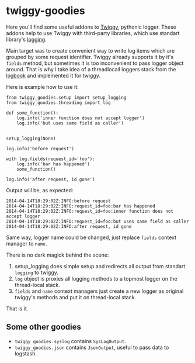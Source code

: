 twiggy-goodies
==============

Here you'll find some useful addons to [Twiggy], pythonic logger.
These addons help to use Twiggy with third-party libraries, which
use standart library's [logging][].

Main target was to create convenient way to write log items
which are grouped by some request identifier. Twiggy already
supports it by it's `fields` method, but sometimes it is too
inconvenient to pass logger object around. That is why I take
idea of a threadlocall loggers stack from the [logbook][] and
implemented it for twiggy.

Here is example how to use it:

    from twiggy_goodies.setup import setup_logging
    from twiggy_goodies.threading import log

    def some_function():
        log.info('inner function does not accept logger')
        log.info('but uses same field as caller')


    setup_logging(None)

    log.info('before request')

    with log.fields(request_id='foo'):
        log.info('bar has happened')
        some_function()

    log.info('after request, id gone')

Output will be, as expected:

    2014-04-14T18:29:02Z:INFO:before request
    2014-04-14T18:29:02Z:INFO:request_id=foo:bar has happened
    2014-04-14T18:29:02Z:INFO:request_id=foo:inner function does not accept logger
    2014-04-14T18:29:02Z:INFO:request_id=foo:but uses same field as caller
    2014-04-14T18:29:02Z:INFO:after request, id gone

Same way, logger name could be changed, just replace `fields` context
manager to `name`.

There is no dark magick behind the scene: 

1) setup_logging does simple setup and redirects all output
   from standart `logging` to twiggy.
2) `log` object is proxies all logging methods to a topmost
   logger on the thread-local stack.
3) `fields` and `name` context managers just create a new
   logger as original twiggy's methods and put it on thread-local
   stack.

That is it.

Some other goodies
------------------

 * `twiggy_goodies.syslog` contains `SysLogOutput`.
  * `twiggy_goodies.json` contains `JsonOutput`, useful
    to pass data to logstash.

[Twiggy]: https://github.com/wearpants/twiggy
[logging]: https://docs.python.org/2/library/logging.html
[logbook]: http://pythonhosted.org//Logbook/